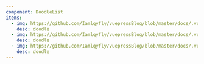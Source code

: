 ```yaml
---
component: DoodleList
items:
  - img: https://github.com/Iamlqyfly/vuepressBlog/blob/master/docs/.vuepress/public/imgs/2.jpg
    desc: doodle
  - img: https://github.com/Iamlqyfly/vuepressBlog/blob/master/docs/.vuepress/public/imgs/3.jpg
    desc: doodle
  - img: https://github.com/Iamlqyfly/vuepressBlog/blob/master/docs/.vuepress/public/imgs/4.jpg
    desc: doodle
---
```


<DoodleList />
